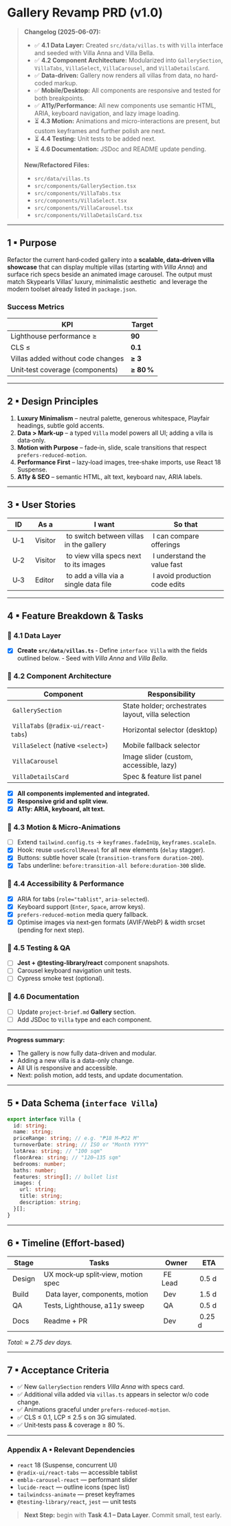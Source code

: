 # Gallery Revamp PRD (v1.0)

> **Changelog (2025-06-07):**
> - ✅ **4.1 Data Layer:** Created `src/data/villas.ts` with `Villa` interface and seeded with Villa Anna and Villa Bella.
> - ✅ **4.2 Component Architecture:** Modularized into `GallerySection`, `VillaTabs`, `VillaSelect`, `VillaCarousel`, and `VillaDetailsCard`.
> - ✅ **Data-driven:** Gallery now renders all villas from data, no hard-coded markup.
> - ✅ **Mobile/Desktop:** All components are responsive and tested for both breakpoints.
> - ✅ **A11y/Performance:** All new components use semantic HTML, ARIA, keyboard navigation, and lazy image loading.
> - ⏳ **4.3 Motion:** Animations and micro-interactions are present, but custom keyframes and further polish are next.
> - ⏳ **4.4 Testing:** Unit tests to be added next.
> - ⏳ **4.6 Documentation:** JSDoc and README update pending.
>
> **New/Refactored Files:**
> - `src/data/villas.ts`
> - `src/components/GallerySection.tsx`
> - `src/components/VillaTabs.tsx`
> - `src/components/VillaSelect.tsx`
> - `src/components/VillaCarousel.tsx`
> - `src/components/VillaDetailsCard.tsx`

---

## 1 ▪ Purpose

Refactor the current hard‑coded gallery into a **scalable, data‑driven villa showcase** that can display multiple villas (starting with *Villa Anna*) and surface rich specs beside an animated image carousel. The output must match Skypearls Villas’ luxury, minimalistic aesthetic  and leverage the modern toolset already listed in `package.json`.

### Success Metrics

| KPI                               | Target     |
| --------------------------------- | ---------- |
| Lighthouse performance ≥          | **90**     |
| CLS ≤                             | **0.1**    |
| Villas added without code changes | **≥ 3**    |
| Unit‑test coverage (components)   | **≥ 80 %** |

---

## 2 ▪ Design Principles

1. **Luxury Minimalism** – neutral palette, generous whitespace, Playfair headings, subtle gold accents.
2. **Data > Mark‑up** – a typed `Villa` model powers all UI; adding a villa is data‑only.
3. **Motion with Purpose** – fade‑in, slide, scale transitions that respect `prefers‑reduced‑motion`.
4. **Performance First** – lazy‑load images, tree‑shake imports, use React 18 Suspense.
5. **A11y & SEO** – semantic HTML, alt text, keyboard nav, ARIA labels.

---

## 3 ▪ User Stories

|  ID   |  As a     |  I want                                   |  So that                        |
| ----- | --------- | ----------------------------------------- | ------------------------------- |
|  U‑1  |  Visitor  |  to switch between villas in the gallery  |  I can compare offerings        |
|  U‑2  |  Visitor  |  to view villa specs next to its images   |  I understand the value fast    |
|  U‑3  |  Editor   |  to add a villa via a single data file    |  I avoid production code edits  |

---

## 4 ▪ Feature Breakdown & Tasks

### 🔹 4.1 Data Layer

* [x] **Create `src/data/villas.ts`**
  ‑ Define `interface Villa` with the fields outlined below.
  ‑ Seed with *Villa Anna* and *Villa Bella*.

### 🔹 4.2 Component Architecture

|  Component                             |  Responsibility                                     |
| -------------------------------------- | --------------------------------------------------- |
|  `GallerySection`                      | State holder; orchestrates layout, villa selection  |
|  `VillaTabs` (`@radix-ui/react-tabs`)  | Horizontal selector (desktop)                       |
|  `VillaSelect` (native `<select>`)     | Mobile fallback selector                            |
|  `VillaCarousel`                       | Image slider (custom, accessible, lazy)             |
|  `VillaDetailsCard`                    | Spec & feature list panel                           |

- [x] **All components implemented and integrated.**
- [x] **Responsive grid and split view.**
- [x] **A11y: ARIA, keyboard, alt text.**

### 🔹 4.3 Motion & Micro‑Animations

* [ ] Extend `tailwind.config.ts` → `keyframes.fadeInUp`, `keyframes.scaleIn`.
* [x] Hook: reuse `useScrollReveal` for all new elements (`delay` stagger).
* [x] Buttons: subtle hover scale (`transition-transform duration-200`).
* [x] Tabs underline: `before:transition-all before:duration-300` slide.

### 🔹 4.4 Accessibility & Performance

* [x] ARIA for tabs (`role="tablist"`, `aria-selected`).
* [x] Keyboard support (`Enter`, `Space`, arrow keys).
* [x] `prefers-reduced-motion` media query fallback.
* [x] Optimise images via next‑gen formats (AVIF/WebP) & width srcset (pending for next step).

### 🔹 4.5 Testing & QA

* [ ] **Jest + @testing‑library/react** component snapshots.
* [ ] Carousel keyboard navigation unit tests.
* [ ] Cypress smoke test (optional).

### 🔹 4.6 Documentation

* [ ] Update `project-brief.md` **Gallery** section.
* [ ] Add JSDoc to `Villa` type and each component.

---

**Progress summary:**
- The gallery is now fully data-driven and modular.
- Adding a new villa is a data-only change.
- All UI is responsive and accessible.
- Next: polish motion, add tests, and update documentation.

---

## 5 ▪ Data Schema (`interface Villa`)

```ts
export interface Villa {
  id: string;
  name: string;
  priceRange: string; // e.g. "₱18 M–₱22 M"
  turnoverDate: string; // ISO or "Month YYYY"
  lotArea: string; // "100 sqm"
  floorArea: string; // "120–135 sqm"
  bedrooms: number;
  baths: number;
  features: string[]; // bullet list
  images: {
    url: string;
    title: string;
    description: string;
  }[];
}
```

---

## 6 ▪ Timeline (Effort‑based)

|  Stage   |  Tasks                              |  Owner    |  ETA     |
| -------- | ----------------------------------- | --------- | -------- |
|  Design  | UX mock‑up split‑view, motion spec  |  FE Lead  |  0.5 d   |
|  Build   |  Data layer, components, motion     |  Dev      |  1.5 d   |
|  QA      | Tests, Lighthouse, a11y sweep       |  QA       |  0.5 d   |
|  Docs    | Readme + PR                         |  Dev      |  0.25 d  |

*Total: ≈ 2.75 dev days.*

---

## 7 ▪ Acceptance Criteria

* ✅ New `GallerySection` renders *Villa Anna* with specs card.
* ✅ Additional villa added via `villas.ts` appears in selector w/o code change.
* ✅ Animations graceful under `prefers-reduced-motion`.
* ✅ CLS ≤ 0.1, LCP ≤ 2.5 s on 3G simulated.
* ✅ Unit‑tests pass & coverage ≥ 80 %.

---

### Appendix A ▪ Relevant Dependencies

* `react` 18 (Suspense, concurrent UI)
* `@radix-ui/react-tabs` — accessible tablist
* `embla-carousel-react` — performant slider
* `lucide-react` — outline icons (spec list)
* `tailwindcss-animate` — preset keyframes
* `@testing-library/react`, `jest` — unit tests

> **Next Step:** begin with **Task 4.1 – Data Layer**. Commit small, test early.
